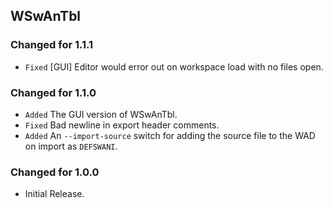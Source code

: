 WSwAnTbl
--------

### Changed for 1.1.1

* `Fixed` [GUI] Editor would error out on workspace load with no files open.


### Changed for 1.1.0

* `Added` The GUI version of WSwAnTbl.
* `Fixed` Bad newline in export header comments.
* `Added` An `--import-source` switch for adding the source file to the WAD on import as `DEFSWANI`.


### Changed for 1.0.0

* Initial Release.

